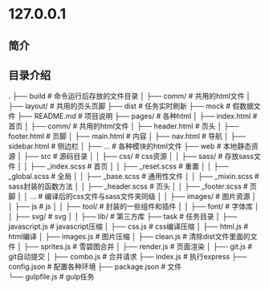 # 127.0.0.1
## 简介
## 目录介绍
.
├── build                     							# 命令运行后存放的文件目录
│   ├── comm/           	  							# 共用的html文件
│   ├── layout/           	  							# 共用的页头页脚
├── dist                      							# 任务实时刷新
├── mock                  	  							# 假数据文件
├── README.md                 							# 项目说明
├── pages/            		  							# 各种html
│   ├── index.html            							# 首页
│   ├── comm/           	  							# 共用的html文件
│   	├── header.html           	  					# 页头
│   	├── footer.html           	  					# 页脚
│   	├── main.html           	  					# 内容
│   	├── nav.html           	      					# 导航
│   	├── sidebar.html           	  					# 侧边栏
│   ├── ...            		  							# 各种模块的html文件
├── web                       							# 本地静态资源
│   ├── src                   							# 源码目录
│   │   ├── css/              							# css资源
│   │   	 ├── sass/        							# 存放sass文件
│   │   	 	  ├── _index.scss       				# 首页
│   │   	 	  ├── _reset.scss       				# 重置
│   │   	 	  ├── _global.scss      				# 全局
│   │   	 	  ├── _base.scss       				    # 通用性文件
│   │   	 	  ├── _mixin.scss       				# sass封装的函数方法
│   │   	 	  ├── _header.scss      				# 页头
│   │   	 	  ├── _footer.scss      				# 页脚
│   │   	 ...        	  							# 编译后的css文件与sass文件夹同级
│   │   ├── images/           							# 图片资源
│   │   ├── js                							# js
│   │   	 ├── tool/  	  							# 封装的一些组件和插件
│   │   ├── font/             							# 字体库
│   │   ├── svg/              							# svg
│   │   ├── lib/              							# 第三方库
├── task                      							# 任务目录
│   ├── javascript.js         							# javascript压缩 
│   ├── css.js            	  							# css编译压缩 
│   ├── html.js            	  							# html编译 
│   ├── images.js             							# 图片压缩 
│   ├── clean.js              							# 清除dist文件里面的文件
│   ├── sprites.js            							# 雪碧图合并
│   ├── render.js             							# 页面渲染 
│   ├── git.js                							# git自动提交 
│   ├── combo.js              							# 合并请求 
├── index.js            	  							# 执行express 
├── config.json            	  							# 配置各种环境
├── package.json              							# 文件    
└── gulpfile.js      		  							# gulp任务